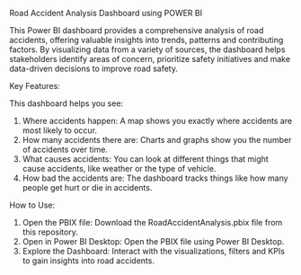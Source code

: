 Road Accident Analysis Dashboard using POWER BI

This Power BI dashboard provides a comprehensive analysis of road accidents, offering valuable insights into trends, patterns and contributing factors. By visualizing data from a variety of sources, the dashboard helps stakeholders identify areas of concern, prioritize safety initiatives and make data-driven decisions to improve road safety.

Key Features:

This dashboard helps you see:

1. Where accidents happen: A map shows you exactly where accidents are most likely to occur.
2. How many accidents there are: Charts and graphs show you the number of accidents over time.
3. What causes accidents: You can look at different things that might cause accidents, like weather or the type of vehicle.
4. How bad the accidents are: The dashboard tracks things like how many people get hurt or die in accidents.

How to Use:

1. Open the PBIX file: Download the RoadAccidentAnalysis.pbix file from this repository.
2. Open in Power BI Desktop: Open the PBIX file using Power BI Desktop.
3. Explore the Dashboard: Interact with the visualizations, filters and KPIs to gain insights into road accidents.
